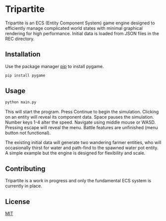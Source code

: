 # Tripartite

Tripartite is an ECS (Entity Component System) game engine designed to efficiently manage complicated world states with minimal graphical rendering for high performance. Initial data is loaded from JSON files in the REC directory. 

## Installation

Use the package manager [pip](https://pip.pypa.io/en/stable/) to install pygame.

```bash
pip install pygame
```

## Usage

```python
python main.py
```

This will start the program. Press Continue to begin the simulation. Clicking on an entity will reveal its component data. Space pauses the simulation. Number keys 1-4 alter the speed. Navigate using middle mouse or WASD. Pressing escape will reveal the menu. Battle features are unfinished (menu button not functional).

The existing initial data will generate two wandering farmer entities, who will occasionally thirst for water and path-find to the spawned water pot entity. A simple example but the engine is designed for flexibility and scale.

## Contributing

Tripartite is a work in progress and only the fundamental ECS system is currently in place. 

## License

[MIT](https://choosealicense.com/licenses/mit/)
